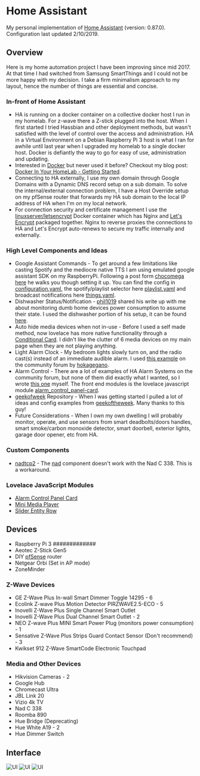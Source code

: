 # Home Assistant

My personal implementation of [Home Assistant](https://home-assistant.io) (version: 0.87.0). Configuration last updated 2/10/2019.

## Overview

Here is my home automation project I have been improving since mid 2017. At that time I had switched from Samsung SmartThings and I could not be more happy with my decision. I take a firm minimalism approach to my layout, hence the number of things are essential and concise.

### In-front of Home Assistant

* HA is running on a docker container on a collective docker host I run in my homelab. For z-wave there a Z-stick plugged into the host. When I first started I tried Hassbian and other deployment methods, but wasn't satisfied with the level of control over the access and administration. HA in a Virtual Environment on a Debian Raspberry Pi 3 host is what I ran for awhile until last year when I upgraded my homelab to a single docker host. Docker is defiantly the way to go for easy of use, administration and updating.
* Interested in [Docker](https://www.docker.com/) but never used it before? Checkout my blog post: [Docker In Your HomeLab - Getting Started](https://borked.io/2019/02/13/docker-in-your-homelab.html).
* Connecting to HA externally, I use my own domain through Google Domains with a Dynamic DNS record setup on a sub domain. To solve the internal/external connection problem, I have a Host Override setup on my pfSense router that forwards my HA sub domain to the local IP address of HA when I'm on my local network.
* For connection security and certificate management I use the [linuxserver/letsencrypt](https://hub.docker.com/r/linuxserver/letsencrypt/) Docker container which has Nginx and [Let's Encrypt](https://letsencrypt.org/) packaged together. Nginx to reverse proxies the connections to HA and Let's Encrypt auto-renews to secure my traffic internally and externally.

### High Level Components and Ideas

* Google Assistant Commands - To get around a few limitations like casting Spotify and the mediocre native TTS I am using emulated google assistant SDK on my RaspberryPi. Following a post form [chocomega](https://community.home-assistant.io/u/chocomega) [here](https://community.home-assistant.io/t/community-hass-io-add-on-google-assistant-webserver-broadcast-messages-without-interrupting-music/37274/234) he walks you though setting it up. You can find the config in [configuration.yaml](configuration.yaml), the spotify/playlist selector here [playlist.yaml](packages/playlist.yaml) and broadcast notifications here [things.yaml](packages/things.yaml).
* Dishwasher Status/Notification - [phil1019](https://www.reddit.com/user/phil1019) shared his write up with me about monitoring dumb home devices power consumption to assume their state. I used the dishwasher portion of his setup, it can be found [here](https://philhawthorne.com/making-dumb-dishwashers-and-washing-machines-smart-alerts-when-the-dishes-and-clothes-are-cleaned/).
* Auto hide media devices when not in-use - Before I used a self made method, now lovelace has more native functionality through a [Conditional Card](https://www.home-assistant.io/lovelace/conditional/). I didn't like the clutter of 6 media devices on my main page when they are not playing anything.
* Light Alarm Clock - My bedroom lights slowly turn on, and the radio cast(s) instead of an immediate audible alarm. I used [this example](https://community.home-assistant.io/t/creating-an-alarm-clock-updated/15195) on the community forum by [hokagegano](https://community.home-assistant.io/u/hokagegano).
* Alarm Control - There are a lot of examples of HA Alarm Systems on the community forum, but none of them did exactly what I wanted, so I wrote [this one](packages/security.yaml) myself. The front end modules is the lovelace javascript module [alarm_control_panel-card](https://github.com/ciotlosm/custom-lovelace/tree/master/alarm_control_panel-card).
* [geekofweek](https://github.com/geekofweek/homeassistant) Repository - When I was getting started I pulled a lot of ideas and config examples from [geekoftheweek](https://community.home-assistant.io/u/geekoftheweek). Many thanks to this guy!
* Future Considerations - When I own my own dwelling I will probably monitor, operate, and use sensors from smart deadbolts/doors handles, smart smoke/carbon monoxide detector, smart doorbell, exterior lights, garage door opener, etc from HA.

### Custom Components

* [nadtcp2](https://gitlab.com/mindig.marton/ha-nadtcp) - The [nad](https://www.home-assistant.io/components/media_player.nad/) component doesn't work with the Nad C 338. This is a workaround.

### Lovelace JavaScript Modules

* [Alarm Control Panel Card](https://github.com/ciotlosm/custom-lovelace/tree/master/alarm_control_panel-card)
* [Mini Media Player](https://github.com/kalkih/mini-media-player)
* [Slider Entity Row](https://github.com/thomasloven/lovelace-slider-entity-row)

## Devices

* Raspberry Pi 3 #############
* Aeotec Z-Stick Gen5
* DIY [pfSense](https://www.pfsense.org/) router
* Netgear Orbi (Set in AP mode)
* ZoneMinder

### Z-Wave Devices

* GE Z-Wave Plus In-wall Smart Dimmer Toggle 14295 - 6
* Ecolink Z-wave Plus Motion Detector PIRZWAVE2.5-ECO - 5
* Inovelli Z-Wave Plus Single Channel Smart Outlet
* Inovelli Z-Wave Plus Dual Channel Smart Outlet - 2
* NEO Z-wave Plus MINI Smart Power Plug (monitors power consumption) - 1
* Sensative Z-Wave Plus Strips Guard Contact Sensor (Don't recommend) - 3
* Kwikset 912 Z-Wave SmartCode Electronic Touchpad

### Media and Other Devices

* Hikvision Cameras - 2
* Google Hub
* Chromecast Ultra
* JBL Link 20
* Vizio 4k TV
* Nad C 338
* Roomba 890
* Hue Bridge (Deprecating)
* Hue White A19 - 2
* Hue Dimmer Switch

## Interface

![UI](images/ha_home.png)
![UI](images/ha_security.png)
![UI](images/ha_override.png)
